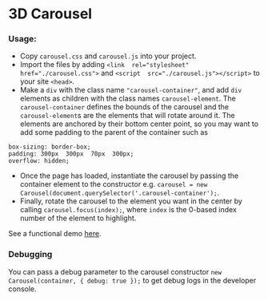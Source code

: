 # 3D Carousel

### Usage:

 - Copy `carousel.css` and `carousel.js` into your project.
 - Import the files by adding `<link  rel="stylesheet"  href="./carousel.css">` and `<script  src="./carousel.js"></script>` to your site `<head>`.
 - Make a `div` with the class name `"carousel-container"`, and add `div` elements as children with the class names `carousel-element`. The `carousel-container` defines the bounds of the carousel and the `carousel-element`s are the elements that will rotate around it. The elements are anchored by their bottom center point, so you may want to add some padding to the parent of the container such as
```
box-sizing: border-box;
padding: 300px  300px  70px  300px;
overflow: hidden;
```
 - Once the page has loaded, instantiate the carousel by passing the container element to the constructor e.g. `carousel = new Carousel(document.querySelector('.carousel-container');`.
 - Finally, rotate the carousel to the element you want in the center by calling `carousel.focus(index);`, where `index` is the 0-based index number of the element to highlight.

See a functional demo [here](https://mikeball1289.github.io/).

### Debugging

You can pass a debug parameter to the carousel constructor `new Carousel(container, { debug: true });` to get debug logs in the developer console.
